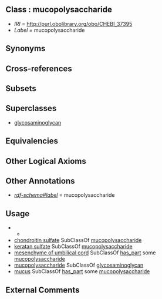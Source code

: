 
## Class : mucopolysaccharide

 * *IRI* = http://purl.obolibrary.org/obo/CHEBI_37395
 * *Label* = mucopolysaccharide

## Synonyms


## Cross-references


## Subsets


## Superclasses

 * [glycosaminoglycan](../../CHEBI/85/CHEBI_18085.md)

## Equivalencies


## Other Logical Axioms


## Other Annotations

 * *[rdf-schema#label](../../el/rdf-schema#label.md)* = mucopolysaccharide

## Usage

 * -
 * [chondroitin sulfate](../../CHEBI/97/CHEBI_37397.md) SubClassOf [mucopolysaccharide](../../CHEBI/95/CHEBI_37395.md)
 * [keratan sulfate](../../CHEBI/24/CHEBI_60924.md) SubClassOf [mucopolysaccharide](../../CHEBI/95/CHEBI_37395.md)
 * [mesenchyme of umbilical cord](../../UBERON/22/UBERON_0003422.md) SubClassOf [has_part](../../BFO/51/BFO_0000051.md) some [mucopolysaccharide](../../CHEBI/95/CHEBI_37395.md)
 * [mucopolysaccharide](../../CHEBI/95/CHEBI_37395.md) SubClassOf [glycosaminoglycan](../../CHEBI/85/CHEBI_18085.md)
 * [mucus](../../UBERON/12/UBERON_0000912.md) SubClassOf [has_part](../../BFO/51/BFO_0000051.md) some [mucopolysaccharide](../../CHEBI/95/CHEBI_37395.md)

## External Comments

